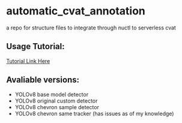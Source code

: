 # automatic_cvat_annotation
a repo for structure files to integrate through nuctl to serverless cvat

## Usage Tutorial:
[Tutorial Link Here](/GUIDE.md)

## **Avaliable versions**:
- YOLOv8 base model detector
- YOLOv8 original custom detector
- YOLOv8 chevron sample detector
- YOLOv8 chevron same tracker (has issues as of my knowledge)
